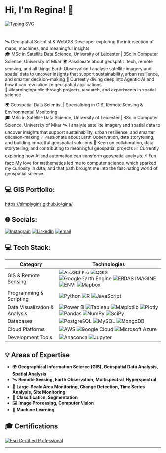 <!--
**simplygina/simplygina** is a ✨ _special_ ✨ repository because its `README.md` (this file) appears on your GitHub profile.

Here are some ideas to get you started:

- 🔭 I’m currently working on ...
- 🌱 I’m currently learning ...
- 👯 I’m looking to collaborate on ...
- 🤔 I’m looking for help with ...
- 💬 Ask me about ...
- 📫 How to reach me: ...
- 😄 Pronouns: ...
- ⚡ Fun fact: ...
-->

# Hi, I'm Regina! 👋
[![Typing SVG](https://readme-typing-svg.demolab.com/?lines=Geospatial+Analyst;Remote+Sensing+Analyst;GIS+Consultant)](https://git.io/typing-svg)
#

🛰️ Geospatial Scientist & WebGIS Developer exploring the intersection of maps, machines, and meaningful insights  
🎓 MSc in Satellite Data Science, University of Leicester | BSc in Computer Science, University of Mkar 
🌍 Passionate about geospatial tech, remote sensing, and all things Earth Observation I analyse satellite imagery and spatial data to uncover insights that support sustainability, urban resilience, and smarter decision-making
🤖 Currently diving deep into Agentic AI and how it can revolutionize geospatial applications  
🌱 #learninginpublic through projects, research, and experiments in spatial science

🌍 Geospatial Data Scientist | Specialising in GIS, Remote Sensing & Environmental Monitoring  
🎓 MSc in Satellite Data Science, University of Leicester | BSc in Computer Science, University of Mkar
🛰️ I analyse satellite imagery and spatial data to uncover insights that support sustainability, urban resilience, and smarter decision-making 
💡  Passionate about Earth Observation, data storytelling, and building impactful geospatial solutions
🤝 Keen on collaboration, data storytelling, and contributing to meaningful geospatial projects
📈 Currently exploring how AI and automation can transform geospatial analysis.
⚡ Fun fact: My love for mathematics led me to computer science, which sparked my curiosity in data, and that path brought me into the fascinating world of geospatial science.


## 💻 GIS Portfolio: 
https://simplygina.github.io/gina/

## 🌐 Socials:
[![Instagram](https://img.shields.io/badge/Instagram-%23E4405F.svg?logo=Instagram&logoColor=white)](https://www.instagram.com/gina_deri?igsh=cndqNDNqd3hhNXU0&utm_source=qr) [![LinkedIn](https://img.shields.io/badge/LinkedIn-%230077B5.svg?logo=linkedin&logoColor=white)](http://www.linkedin.com/in/regina-torkwase-deri) [![email](https://img.shields.io/badge/Email-D14836?logo=gmail&logoColor=white)](mailto:reginaderi19@gmail.com) 



## 💻 Tech Stack:

| Category                      | Technologies                                                                                                                                                                                                                                                                                                                                                                                                                                                                                                                                                                                                                                                                                                                                                                                                                                                                                                                                                                                                                                                                                                                                                               |
|-------------------------------|----------------------------------------------------------------------------------------------------------------------------------------------------------------------------------------------------------------------------------------------------------------------------------------------------------------------------------------------------------------------------------------------------------------------------------------------------------------------------------------------------------------------------------------------------------------------------------------------------------------------------------------------------------------------------------------------------------------------------------------------------------------------------------------------------------------------------------------------------------------------------------------------------------------------------------------------------------------------------------------------------------------------------------------------------------------------------------------------------------------------------------------------------------------------------|
| GIS & Remote Sensing          | ![ArcGIS Pro](https://img.shields.io/badge/ArcGIS%20Pro-0078D4?style=flat-square&logo=arcgis&logoColor=white) ![QGIS](https://img.shields.io/badge/QGIS-589632?style=flat-square&logo=qgis&logoColor=white) ![Google Earth Engine](https://img.shields.io/badge/Google%20Earth%20Engine-34A853?style=flat-square&logo=google-earth&logoColor=white) ![ERDAS IMAGINE](https://img.shields.io/badge/ERDAS%20IMAGINE-1F4D7?style=flat-square&logo=hexagon&logoColor=white) ![ENVI](https://img.shields.io/badge/ENVI-FF0000?style=flat-square&logo=harris&logoColor=white) ![Mapbox](https://img.shields.io/badge/Mapbox-000000?style=flat-square&logo=mapbox&logoColor=white) |
| Programming & Scripting        | ![Python](https://img.shields.io/badge/Python-3670A0?style=flat-square&logo=python&logoColor=ffdd54) ![R](https://img.shields.io/badge/R-276DC3?style=flat-square&logo=r&logoColor=white) ![JavaScript](https://img.shields.io/badge/JavaScript-323330?style=flat-square&logo=javascript&logoColor=F7DF1E) |
| Data Visualization & Analysis  | ![Power BI](https://img.shields.io/badge/Power%20BI-F2C811?style=flat-square&logo=power-bi&logoColor=black) ![Tableau](https://img.shields.io/badge/Tableau-E97627?style=flat-square&logo=tableau&logoColor=white) ![Matplotlib](https://img.shields.io/badge/Matplotlib-ffffff?style=flat-square&logo=matplotlib&logoColor=black) ![Plotly](https://img.shields.io/badge/Plotly-3F4F75?style=flat-square&logo=plotly&logoColor=white) ![Pandas](https://img.shields.io/badge/Pandas-150458?style=flat-square&logo=pandas&logoColor=white) ![NumPy](https://img.shields.io/badge/NumPy-013243?style=flat-square&logo=numpy&logoColor=white) ![SciPy](https://img.shields.io/badge/SciPy-0C55A5?style=flat-square&logo=scipy&logoColor=white) |
| Databases                      | ![PostgreSQL](https://img.shields.io/badge/PostgreSQL-316192?style=flat-square&logo=postgresql&logoColor=white) ![MySQL](https://img.shields.io/badge/MySQL-4479A1?style=flat-square&logo=mysql&logoColor=white) ![MongoDB](https://img.shields.io/badge/MongoDB-47A248?style=flat-square&logo=mongodb&logoColor=white) |
| Cloud Platforms                | ![AWS](https://img.shields.io/badge/AWS-FF9900?style=flat-square&logo=amazon-aws&logoColor=white) ![Google Cloud](https://img.shields.io/badge/Google%20Cloud-4285F4?style=flat-square&logo=google-cloud&logoColor=white) ![Microsoft Azure](https://img.shields.io/badge/Microsoft%20Azure-0078D4?style=flat-square&logo=microsoft-azure&logoColor=white) |
| Development Tools              | ![Anaconda](https://img.shields.io/badge/Anaconda-44A833?style=flat-square&logo=anaconda&logoColor=white) ![Jupyter](https://img.shields.io/badge/Jupyter-F37626?style=flat-square&logo=jupyter&logoColor=white) |

 




## 💡 Areas of Expertise  
- 🌍 **Geographical Information Science (GIS), Geospatial Data Analysis, Spatial Analysis**  
- 🛰️ **Remote Sensing, Earth Observation, Multispectral, Hyperspectral**  
- 📡 **Large-Scale Area Monitoring, Change Detection, Time Series Analysis, Site Monitoring**  
- 🎯 **Classification, Segmentation**  
- 🖼️ **Image Processing, Computer Vision**  
- 🤖 **Machine Learning**  

## 🎓 Certifications
[![Esri Certified Professional](https://img.shields.io/badge/Esri%20Certified%20Professional-blue?style=flat&logo=esri&logoColor=white)](http://www.linkedin.com/in/regina-torkwase-deri)

---


